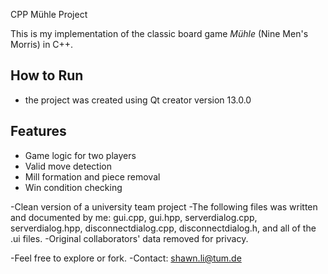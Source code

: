 CPP Mühle Project

This is my implementation of the classic board game *Mühle* (Nine Men's Morris) in C++.

## How to Run
- the project was created using Qt creator version 13.0.0
## Features
- Game logic for two players
- Valid move detection
- Mill formation and piece removal
- Win condition checking

-Clean version of a university team project
-The following files was written and documented by me: gui.cpp, gui.hpp, serverdialog.cpp, serverdialog.hpp, disconnectdialog.cpp, disconnectdialog.h, and all of the .ui files.
-Original collaborators' data removed for privacy.

-Feel free to explore or fork.
-Contact: shawn.li@tum.de
